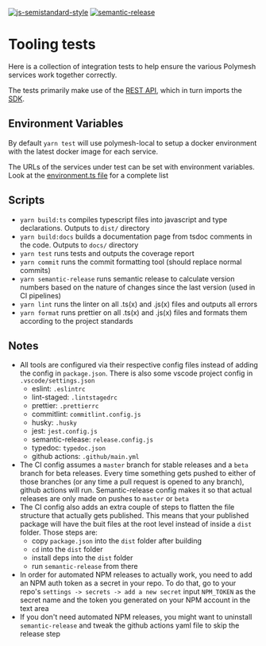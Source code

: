 [![js-semistandard-style](https://img.shields.io/badge/code%20style-semistandard-brightgreen.svg?style=flat-square)](https://github.com/standard/semistandard)
[![semantic-release](https://img.shields.io/badge/%20%20%F0%9F%93%A6%F0%9F%9A%80-semantic--release-e10079.svg)](https://github.com/semantic-release/semantic-release)

# Tooling tests

Here is a collection of integration tests to help ensure the various Polymesh services work together correctly.

The tests primarily make use of the [REST API](https://github.com/PolymeshAssociation/polymesh-rest-api), which in turn imports the [SDK](https://github.com/PolymeshAssociation/polymesh-sdk).

## Environment Variables

By default `yarn test` will use polymesh-local to setup a docker environment with the latest docker image for each service.

The URLs of the services under test can be set with environment variables. Look at the [environment.ts file](./src/environment.ts) for a complete list

## Scripts

- `yarn build:ts` compiles typescript files into javascript and type declarations. Outputs to `dist/` directory
- `yarn build:docs` builds a documentation page from tsdoc comments in the code. Outputs to `docs/` directory
- `yarn test` runs tests and outputs the coverage report
- `yarn commit` runs the commit formatting tool (should replace normal commits)
- `yarn semantic-release` runs semantic release to calculate version numbers based on the nature of changes since the last version (used in CI pipelines)
- `yarn lint` runs the linter on all .ts(x) and .js(x) files and outputs all errors
- `yarn format` runs prettier on all .ts(x) and .js(x) files and formats them according to the project standards

## Notes

- All tools are configured via their respective config files instead of adding the config in `package.json`. There is also some vscode project config in `.vscode/settings.json`
  - eslint: `.eslintrc`
  - lint-staged: `.lintstagedrc`
  - prettier: `.prettierrc`
  - commitlint: `commitlint.config.js`
  - husky: `.husky`
  - jest: `jest.config.js`
  - semantic-release: `release.config.js`
  - typedoc: `typedoc.json`
  - github actions: `.github/main.yml`
- The CI config assumes a `master` branch for stable releases and a `beta` branch for beta releases. Every time something gets pushed to either of those branches (or any time a pull request is opened to any branch), github actions will run. Semantic-release config makes it so that actual releases are only made on pushes to `master` or `beta`
- The CI config also adds an extra couple of steps to flatten the file structure that actually gets published. This means that your published package will have the buit files at the root level instead of inside a `dist` folder. Those steps are:
  - copy `package.json` into the `dist` folder after building
  - `cd` into the `dist` folder
  - install deps into the `dist` folder
  - run `semantic-release` from there
- In order for automated NPM releases to actually work, you need to add an NPM auth token as a secret in your repo. To do that, go to your repo's `settings -> secrets -> add a new secret` input `NPM_TOKEN` as the secret name and the token you generated on your NPM account in the text area
- If you don't need automated NPM releases, you might want to uninstall `semantic-release` and tweak the github actions yaml file to skip the release step
